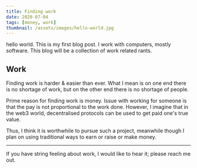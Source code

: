 ```yaml
---
title: Finding work
date: 2020-07-04
tags: [money, work]
thumbnail: /assets/images/hello-world.jpg
---
```


hello world.
This is my first blog post.
I work with computers, mostly software.
This blog will be a collection of work related rants.

## Work

Finding work is harder & easier than ever.
What I mean is on one end there is no shortage of work, but on the other end there is no shortage of people.

Prime reason for finding work is money.
Issue with working for someone is that the pay is not proportional to the work done.
However, I imagine that in the web3 world, decentralised protocols can be used to get paid one's true value.

Thus, I think it is worthwhile to pursue such a project, meanwhile though I plan on using traditional ways to earn or raise or make money.

---

If you have string feeling about work, I would like to hear it; please reach me out.
